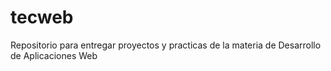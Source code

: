 # tecweb
Repositorio para entregar proyectos y practicas de la materia de Desarrollo de Aplicaciones Web
